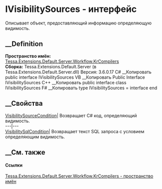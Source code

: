 # IVisibilitySources - интерфейс
Описывает объект, предоставляющий информацию определяющую видимость.
## __Definition
 **Пространство имён:**
[Tessa.Extensions.Default.Server.Workflow.KrCompilers](N_Tessa_Extensions_Default_Server_Workflow_KrCompilers.htm)  
 **Сборка:** Tessa.Extensions.Default.Server (в
Tessa.Extensions.Default.Server.dll) Версия: 3.6.0.17
C# __Копировать
     public interface IVisibilitySources
VB __Копировать
     Public Interface IVisibilitySources
C++ __Копировать
     public interface class IVisibilitySources
F# __Копировать
     type IVisibilitySources = interface end
##  __Свойства
[VisibilitySourceCondition](P_Tessa_Extensions_Default_Server_Workflow_KrCompilers_IVisibilitySources_VisibilitySourceCondition.htm)|
Возвращает C# код, определяющий видимость.  
---|---  
[VisibilitySqlCondition](P_Tessa_Extensions_Default_Server_Workflow_KrCompilers_IVisibilitySources_VisibilitySqlCondition.htm)|
Возвращает текст SQL запроса с условием определяющим видимость.  
## __См. также
#### Ссылки
[Tessa.Extensions.Default.Server.Workflow.KrCompilers - пространство
имён](N_Tessa_Extensions_Default_Server_Workflow_KrCompilers.htm)
